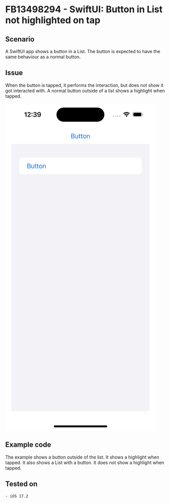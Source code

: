 #  FB13498294 - SwiftUI: Button in List not highlighted on tap


## Scenario

A SwiftUI app shows a button in a List. The button is expected to have the same behaviour as a normal button.


## Issue

When the button is tapped, it performs the interaction, but does not show it got interacted with. A normal button outside of a list shows a highlight when tapped.	
	
![screenshot](./screenshot.png)

	
## Example code

The example shows a button outside of the list. It shows a highlight when tapped. 
It also shows a List with a button. It does not show a highlight when tapped.


## Tested on

	- iOS 17.2

